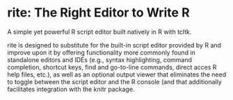 rite: The Right Editor to Write R
========

A simple yet powerful R script editor built natively in R with tcltk.

rite is designed to substitute for the built-in script editor provided by R and improve upon it by offering functionality more commonly found in standalone editors and IDEs (e.g., syntax highlighting, command completion, shortcut keys, find and go-to-line commands, direct acces R help files, etc.), as well as an optional output viewer that eliminates the need to toggle between the script editor and the R console (and that additionally facilitates integration with the knitr package.